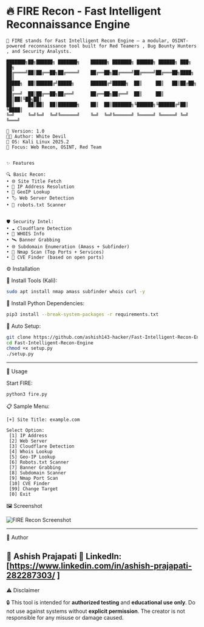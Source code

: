 # 🔥 FIRE Recon - Fast Intelligent Reconnaissance Engine

```
🧠 FIRE stands for Fast Intelligent Recon Engine – a modular, OSINT-powered reconnaissance tool built for Red Teamers , Bug Bounty Hunters , and Security Analysts.
```
```
███████╗██╗██████╗ ███████╗    ██████╗ ███████╗ ██████╗ ██████╗ ███╗   ██╗
██╔════╝██║██╔══██╗██╔════╝    ██╔══██╗██╔════╝██╔════╝██╔═══██╗████╗  ██║
█████╗  ██║██████╔╝█████╗      ██████╔╝█████╗  ██║     ██║   ██║██╔██╗ ██║
██╔══╝  ██║██╔══██╗██╔══╝      ██╔══██╗██╔══╝  ██║     ██║   ██║██║╚██╗██║
██║     ██║██║  ██║███████╗    ██║  ██║███████╗╚██████╗╚██████╔╝██║ ╚████║
╚═╝     ╚═╝╚═╝  ╚═╝╚══════╝    ╚═╝  ╚═╝╚══════╝ ╚═════╝ ╚═════╝ ╚═╝  ╚═══╝
```
```
🧪 Version: 1.0
🧑‍💻 Author: White Devil
🧭 OS: Kali Linux 2025.2
🎯 Focus: Web Recon, OSINT, Red Team


✨ Features

🔍 Basic Recon:
• 🌐 Site Title Fetch
• 📌 IP Address Resolution
• 🧭 GeoIP Lookup
• 🏷️ Web Server Detection
• 🤖 robots.txt Scanner


🛡️ Security Intel:
• ☁️ Cloudflare Detection
• 🧾 WHOIS Info
• 🛰️ Banner Grabbing
• 🌐 Subdomain Enumeration (Amass + Subfinder)
• 🚀 Nmap Scan (Top Ports + Services)
• 🧨 CVE Finder (based on open ports)

```

⚙️ Installation

🔧 Install Tools (Kali):

```bash
sudo apt install nmap amass subfinder whois curl -y
```

🐍 Install Python Dependencies:

```bash
pip3 install --break-system-packages -r requirements.txt
```

🧠 Auto Setup:

```bash
git clone https://github.com/ashish143-hacker/Fast-Intelligent-Recon-Engine.git
cd Fast-Intelligent-Recon-Engine
chmod +x setup.py
./setup.py
```

---

🚀 Usage

Start FIRE:

```bash
python3 fire.py
```

📋 Sample Menu:

```
[+] Site Title: example.com

Select Option:
 [1] IP Address
 [2] Web Server
 [3] Cloudflare Detection
 [4] Whois Lookup
 [5] Geo-IP Lookup
 [6] Robots.txt Scanner
 [7] Banner Grabbing
 [8] Subdomain Scanner
 [9] Nmap Port Scan
 [10] CVE Finder
 [99] Change Target
 [0] Exit
```

 🖼️ Screenshot

![FIRE Recon Screenshot](https://github.com/ashish143-hacker/Fast-Intelligent-Recon-Engine/blob/main/FIRE%20RECON.png)

---

👑 Author

🧑 Ashish Prajapati
🔗 LinkedIn: [https://www.linkedin.com/in/ashish-prajapati-282287303/ ]
---

⚠️ Disclaimer

🔒 This tool is intended for **authorized testing** and **educational use only**.
Do not use against systems without **explicit permission**.
The creator is not responsible for any misuse or damage caused.

